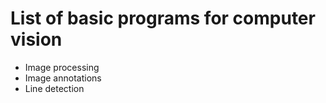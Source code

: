 # List of basic programs for computer vision

- Image processing
- Image annotations
- Line detection
